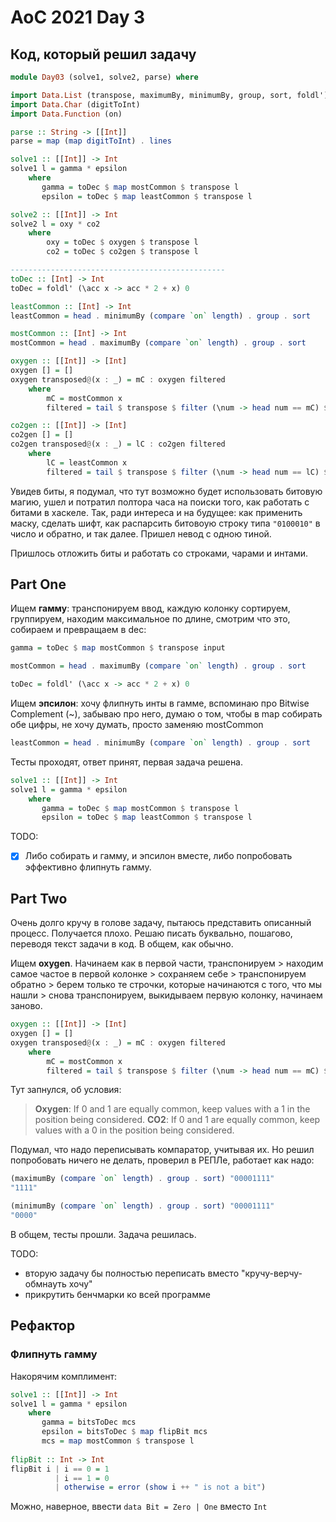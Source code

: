# AoC 2021 Day 3

## Код, который решил задачу

```haskell
module Day03 (solve1, solve2, parse) where

import Data.List (transpose, maximumBy, minimumBy, group, sort, foldl')
import Data.Char (digitToInt)
import Data.Function (on)

parse :: String -> [[Int]]
parse = map (map digitToInt) . lines

solve1 :: [[Int]] -> Int
solve1 l = gamma * epsilon
    where
       gamma = toDec $ map mostCommon $ transpose l
       epsilon = toDec $ map leastCommon $ transpose l

solve2 :: [[Int]] -> Int
solve2 l = oxy * co2
    where
        oxy = toDec $ oxygen $ transpose l
        co2 = toDec $ co2gen $ transpose l

------------------------------------------------
toDec :: [Int] -> Int
toDec = foldl' (\acc x -> acc * 2 + x) 0

leastCommon :: [Int] -> Int
leastCommon = head . minimumBy (compare `on` length) . group . sort

mostCommon :: [Int] -> Int
mostCommon = head . maximumBy (compare `on` length) . group . sort

oxygen :: [[Int]] -> [Int]
oxygen [] = []
oxygen transposed@(x : _) = mC : oxygen filtered
    where
        mC = mostCommon x
        filtered = tail $ transpose $ filter (\num -> head num == mC) $ transpose transposed

co2gen :: [[Int]] -> [Int]
co2gen [] = []
co2gen transposed@(x : _) = lC : co2gen filtered
    where
        lC = leastCommon x
        filtered = tail $ transpose $ filter (\num -> head num == lC) $ transpose transposed
```

Увидев биты, я подумал, что тут возможно будет использовать битовую магию, ушел и потратил полтора часа на поиски того, как работать с битами в хаскеле. Так, ради интереса и на будущее: как применить маску, сделать шифт, как распарсить битовоую строку типа `"0100010"` в число и обратно, и так далее. Пришел невод с одною тиной.

Пришлось отложить биты и работать со строками, чарами и интами.

## Part One

Ищем **гамму**: транспонируем ввод, каждую колонку сортируем, группируем, находим максимальное по длине, смотрим что это, собираем и превращаем в dec:
```haskell
gamma = toDec $ map mostCommon $ transpose input

mostCommon = head . maximumBy (compare `on` length) . group . sort

toDec = foldl' (\acc x -> acc * 2 + x) 0
```

Ищем **эпсилон**: хочу флипнуть инты в гамме, вспоминаю про Bitwise Complement (~), забываю про него, думаю о том, чтобы в map собирать обе цифры, не хочу думать, просто заменяю mostCommon
```haskell
leastCommon = head . minimumBy (compare `on` length) . group . sort
```

Тесты проходят, ответ принят, первая задача решена.
```haskell
solve1 :: [[Int]] -> Int
solve1 l = gamma * epsilon
    where
       gamma = toDec $ map mostCommon $ transpose l
       epsilon = toDec $ map leastCommon $ transpose l
```

TODO:
- [X] Либо собирать и гамму, и эпсилон вместе, либо попробовать эффективно флипнуть гамму.

## Part Two

Очень долго кручу в голове задачу, пытаюсь представить описанный процесс. Получается плохо. Решаю писать буквально, пошагово, переводя текст задачи в код. В общем, как обычно.

Ищем **oxygen**. Начинаем как в первой части, транспонируем > находим самое частое в первой колонке > сохраняем себе > транспонируем обратно > берем только те строчки, которые начинаются с того, что мы нашли > снова транспонируем, выкидываем первую колонку, начинаем заново.

```haskell
oxygen :: [[Int]] -> [Int]
oxygen [] = []
oxygen transposed@(x : _) = mC : oxygen filtered
    where
        mC = mostCommon x
        filtered = tail $ transpose $ filter (\num -> head num == mC) $ transpose transposed
```

Тут запнулся, об условия: 
> **Oxygen**: If 0 and 1 are equally common, keep values with a 1 in the position being considered.
> **CO2**: If 0 and 1 are equally common, keep values with a 0 in the position being considered.

Подумал, что надо переписывать компаратор, учитывая их. Но решил попробовать ничего не делать, проверил в РЕПЛе, работает как надо:
```haskell
(maximumBy (compare `on` length) . group . sort) "00001111"
"1111"

(minimumBy (compare `on` length) . group . sort) "00001111"
"0000"
```

В общем, тесты прошли. Задача решилась.

TODO: 
- вторую задачу бы полностью переписать вместо "кручу-верчу-обмнауть хочу"
- прикрутить бенчмарки ко всей программе 

## Рефактор

### Флипнуть гамму

Накорячим комплимент:
```haskell
solve1 :: [[Int]] -> Int
solve1 l = gamma * epsilon
    where
       gamma = bitsToDec mcs
       epsilon = bitsToDec $ map flipBit mcs
       mcs = map mostCommon $ transpose l
       
flipBit :: Int -> Int 
flipBit i | i == 0 = 1
          | i == 1 = 0
          | otherwise = error (show i ++ " is not a bit")    
```
Можно, наверное, ввести `data Bit = Zero | One` вместо `Int`